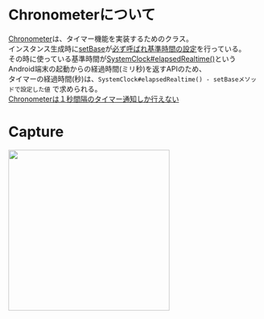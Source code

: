 # Chronometerについて

[Chronometer](https://developer.android.com/reference/android/widget/Chronometer)は、タイマー機能を実装するためのクラス。</br>
インスタンス生成時に[setBase](https://developer.android.com/reference/android/widget/Chronometer#setBase(long))が[必ず呼ばれ基準時間の設定](https://cs.android.com/android/platform/superproject/+/master:frameworks/base/core/java/android/widget/Chronometer.java;l=128?q=long%20seconds%20%3D%20mCountDown%20&ss=android%2Fplatform%2Fsuperproject:frameworks%2F)を行っている。<br>
その時に使っている基準時間が[SystemClock#elapsedRealtime()](https://developer.android.com/reference/android/os/SystemClock#elapsedRealtime())というAndroid端末の起動からの経過時間(ミリ秒)を返すAPIのため、<br>
タイマーの経過時間(秒)は、`SystemClock#elapsedRealtime() - setBaseメソッドで設定した値` で求められる。<br>
[Chronometerは１秒間隔のタイマー通知しか行えない](https://cs.android.com/android/platform/superproject/+/master:frameworks/base/core/java/android/widget/Chronometer.java;l=339?q=long%20seconds%20%3D%20mCountDown%20&ss=android%2Fplatform%2Fsuperproject:frameworks%2F)<br>


# Capture

<img src="https://user-images.githubusercontent.com/16476224/119487963-f8170600-bd94-11eb-8511-58734f09a7c0.gif" width=320 />

